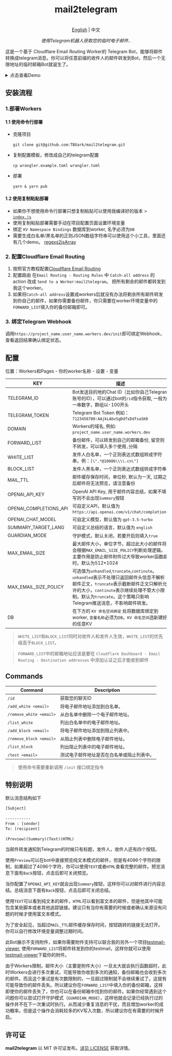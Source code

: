 
<h1 align="center">
mail2telegram
</h1>

<p align="center">
    <br> <a href="../README.md">English</a> | 中文
</p>
<p align="center">
    <em>使用Telegram机器人获取您的临时电子邮件..</em>
</p>


这是一个基于 Cloudflare Email Routing Worker的 Telegram Bot，能够将邮件转换成telegram消息。你可以将任意前缀的收件人的邮件转发到Bot，然后一个无限地址的临时邮箱Bot就诞生了。

<details>
<summary>点击查看Demo</summary>
<img style="max-width: 600px;" alt="image" src="example.png">
</details>



## 安装流程

### 1.部署Workers

#### 1.1 使用命令行部署

- 克隆项目

    `git clone git@github.com:TBXark/mail2telegram.git`
- 复制配置模板，修改成自己的telegram配置 

    `cp wrangler.example.toml wrangler.toml` 
- 部署 

    `yarn & yarn pub`

#### 1.2 使用复制粘贴部署

- 如果你不想使用命令行部署只想复制粘贴可以使用我编译好的版本 > [`index.js`](../build/index.js)
- 使用复制粘贴部署需要手动在项目配置页面设置环境变量
- 绑定 `KV Namespace Bindings` 数据库到worker, 名字必须为`DB`
- 需要生成白名单/黑名单的正则JSON数组字符串可以使用这个小工具，里面还有几个demo。 [regexs2jsArray](https://codepen.io/tbxark/full/JjxdNEX)


### 2. 配置Cloudflare Email Routing

1. 按照官方教程配置[Cloudflare Email Routing](https://blog.cloudflare.com/zh-cn/introducing-email-routing-zh-cn/)
2. 配置路由 在`Email Routing - Routing Rules` 中 `Catch-all address` 的 action 改成 `Send to a Worker:mail2telegram`。 把所有剩余的邮件都转发到我这个worker。
3. 如果将`Catch-all address`设置成workers后就没有办法将剩余所有邮件转发到你自己的邮件，如果你需要备份邮件，你只需要在worker环境变量中的`FORWARD_LIST`填入你的备份邮箱即可。

### 3. 绑定Telegram Webhook

调用`https://project_name.user_name.workers.dev/init`即可绑定Webhook，查看返回结果确认绑定状态。


## 配置

位置：Workers和Pages - 你的worker名称 - 设置 - 变量

| KEY                    | 描述                                                                                                                                                                    |
|------------------------|-----------------------------------------------------------------------------------------------------------------------------------------------------------------------|
| TELEGRAM_ID            | Bot发送目的地的Chat ID（比如你自己Telegram账号的ID），可以通过bot的`/id`指令获取, 一般为一串数字，群组以-100开头                                                                                                                                       |
| TELEGRAM_TOKEN         | Telegram Bot Token 例如：`7123456780:AAjkLAbvSgDdfsDdfsaSK0`                                                                                                                                                     |
| DOMAIN                 | Workers的域名, 例如: `project_name.user_name.workers.dev`                                                                                                                  |
| FORWARD_LIST           | 备份邮件，可以转发到自己的邮箱备份, 留空则不转发，可以填入多个使用`,`分隔                                                                                                                               |
| WHITE_LIST             | 发件人白名单，一个正则表达式数组转成字符串，例：`[\".*@10086\\\\.cn\"]`                                                                                                                       |
| BLOCK_LIST             | 发件人黑名单，一个正则表达式数组转成字符串                                                                                                                                                 |
| MAIL_TTL               | 邮件缓存保存时间，单位秒, 默认为一天, 过期之后邮件将无法预览，请注意备份                                                                                                                                |
| OPENAI_API_KEY         | OpenAI API Key, 用于邮件内容总结，如果不填写则不会出现`Summary`按钮                                                                                                                        |
| OPENAI_COMPLETIONS_API | 可自定义API，默认值为 `https://api.openai.com/v1/chat/completions`                                                                                                             |
| OPENAI_CHAT_MODEL      | 可自定义模型，默认值为 `gpt-3.5-turbo`                                                                                                                                           |
| SUMMARY_TARGET_LANG    | 可自定义总结的语言，默认值为 `english`                                                                                                                                              |
| GUARDIAN_MODE          | 守护模式，默认关闭，若要开启则填入`true`                                                                                                                                               |
| MAX_EMAIL_SIZE         | 最大邮件大小，单位字节，超过此大小的邮件将会根据`MAX_EMAIL_SIZE_POLICY`判断处理逻辑。主要作用是防止邮件附件过大导致worker函数超时。默认为512*1024                                                                           |
| MAX_EMAIL_SIZE_POLICY  | 可选值为`unhandled`,`truncate`,`continute`。 `unhandled`表示不处理只返回邮件头信息不解析邮件正文，`truncate`表示截断邮件正文只解析允许的大小，`continute`表示继续处理不管大小限制。默认为`truncate`。这个策略只影响Telegram推送消息，不影响邮件转发。 |
| DB                     | 在下方的 `KV 命名空间绑定` 处将数据库绑定到worker, `变量名称`必须为`DB`，`KV 命名空间`选新建好的任意KV                                                                                                                      |

> `WHITE_LIST`和`BLOCK_LIST`同时对收件人和发件人生效，`WHITE_LIST`的优先级高于`BLOCK_LIST`。

> `FORWARD_LIST`中的邮箱地址应该是要在 `Cloudflare Dashboard - Email Routing - Destination addresses` 中添加认证之后才能收到邮件


## Commands

| Command                 | Description      |
|-------------------------|------------------|
| `/id`                   | 获取您的聊天ID         |
| `/add_white <email>`    | 将电子邮件地址添加到白名单。   |
| `/remove_white <email>` | 从白名单中删除一个电子邮件地址。 |
| `/list_white`           | 列出白名单中的电子邮件地址。   |
| `/add_block <email>`    | 将电子邮件地址添加到阻止列表中。 |
| `/remove_block <email>` | 从阻止列表中删除电子邮件地址。  |
| `/list_block`           | 列出阻止列表中的电子邮件地址。  |
| `/test <email>`         | 测试电子邮件地址是否在白名单或阻止列表中。 |


> 使用命令需要重新调用 `/init` 接口绑定指令

## 特别说明

默认消息结构如下
```
[Subject]

-----------
From : [sender]
To: [recipient]

(Preview)(Summary)(Text)(HTML)

```


当邮件转发通知到Telegram的时候只有标题，发件人，收件人还有四个按钮。

使用`Preview`可以在bot中直接预览纯文本模式的邮件，但是有4096个字符的限制，如果超过了4096个字符，你可以使用`TEXT`或者`HTML`查看完整的邮件。预览消息下面有`Back`按钮，点击后即可关闭预览。

当你配置了`OPENAI_API_KEY`就会出现`Summary`按钮，这样你可以对邮件进行内容总结。总结消息下面有`Back`按钮，点击后即可关闭总结。

使用`TEXT`可以看到纯文本的邮件，`HTML`可以看到富文本的邮件，但是他其中可能包含某些脚本或者其他追踪链接。建议只有当你有需要的时候或者确认来源没有问题的时候才使用富文本模式。

为了安全起见，当超过`MAIL_TTL`邮件缓存保存时间，按钮跳转的链接无法打开。你可以自行修改环境变量调整过期时间。

此Bot展示不支持附件，如果你需要附件支持可以联合我的另外一个项目[testmail-viewer](https://github.com/TBXark/testmail-viewer), 使用`FORWARD_LIST`将邮件转发到你的testmail，这样你就可以使用[testmail-viewer](https://github.com/TBXark/testmail-viewer)下载你的附件。

由于Workers限制，邮件大小（主要是附件大小）一旦太大就会执行函数超时，此时Workers会进行多次重试，可能导致你收到多次的通知，备份邮箱也会收到多次的邮件。而且这个重试是有次数限制的，一旦超过限制就不会继续重试了。这就有可能导致你的邮件丢失。所以建议你在`FORWARD_LIST`中填入你的备份邮箱，这样即使你的邮件丢失了，你也可以在备份邮箱中找到你的邮件。如果你经常遇到这个问题你可以尝试打开守护模式（`GUARDIAN_MODE`），这样他就会记录已经执行过的操作并不在下一次重试时执行。从而减少重复消息的干扰，而且增加worker的成功概率。但是这个操作会消耗较多的KV写入次数，所以建议你在有需要的时候开启。

## 许可证

**mail2telegram** 以 MIT 许可证发布。[详见 LICENSE](../LICENSE) 获取详情。

